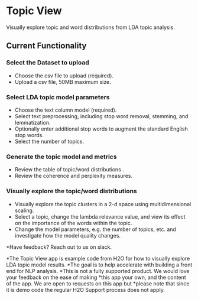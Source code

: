 # Topic View
Visually explore topic and word distributions from LDA topic analysis.

## Current Functionality

### Select the Dataset to upload
* Choose the csv file to upload (required).
* Upload a csv file, 50MB maximum size.

### Select LDA topic model parameters
* Choose the text column model (required).
* Select text preprocessing, including stop word removal, stemming, and lemmatization.
* Optionally enter additional stop words to augment the standard English stop words.
* Select the number of topics.

### Generate the topic model and metrics
* Review the table of topic/word distributions .
* Review the coherence and perplexity measures.

### Visually explore the topic/word distributions
* Visually explore the topic clusters in a 2-d space using multidimensional scaling.
* Select a topic, change the lambda relevance value, and view its effect on the importance of the words within the topic.
* Change the model parameters, e.g. the number of topics, etc. and investigate how the model quality changes.

*Have feedback? Reach out to us on slack.

*The Topic View app is example code from H2O for how to visually explore LDA topic model results.
*The goal is to help accelerate with building a front end for NLP analysis.
*This is not a fully supported product. We would love your feedback on the ease of making
*this app your own, and the content of the app. We are open to requests on this app but
*please note that since it is demo code the regular H2O Support process does not apply.
